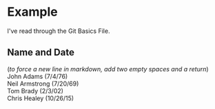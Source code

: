 # Example

I've read through the Git Basics File.

## Name and Date
(_to force a new line in markdown, add two empty spaces and a return_)  
John Adams (7/4/76)  
Neil Armstrong (7/20/69)  
Tom Brady (2/3/02)  
Chris Healey (10/26/15)



